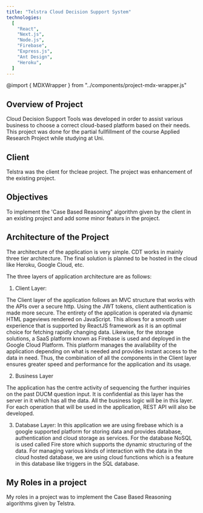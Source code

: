 ```yaml
---
title: "Telstra Cloud Decision Support System"
technologies:
  [
    "React",
    "Next.js",
    "Node.js",
    "Firebase",
    "Express.js",
    "Ant Design",
    "Heroku",
  ]
---
```


@import { MDXWrapper } from "../components/project-mdx-wrapper.js"

## Overview of Project

Cloud Decision Support Tools was developed in order to assist various business to choose a correct cloud-based platform based on their needs. This project was done for the partial fullfillment of the course Applied Research Project while studying at Uni.

<MDXWrapper>

## Client

Telstra was the client for thcleae project. The project was enhancement of the existing project.

</MDXWrapper>

## Objectives

To implement the 'Case Based Reasoning" algorithm given by the client in an existing project and add some minor featurs in the project.

## Architecture of the Project

The architecture of the application is very simple. CDT works in mainly three tier architecture. The final solution is planned to be hosted in the cloud like Heroku, Google Cloud, etc.

The three layers of application architecture are as follows:

1. Client Layer:

The Client layer of the application follows an MVC structure that works with the APIs over a secure http. Using the JWT tokens, client authentication is made more secure. The entirety of the application is operated via dynamic HTML pageviews rendered on JavaScript. This allows for a smooth user experience that is supported by ReactJS framework as it is an optimal choice for fetching rapidly changing data. Likewise, for the storage solutions, a SaaS platform known as Firebase is used and deployed in the Google Cloud Platform. This platform manages the availability of the application depending on what is needed and provides instant access to the data in need. Thus, the combination of all the components in the Client layer ensures greater speed and performance for the application and its usage.

2. Business Layer

The application has the centre activity of sequencing the further inquiries on the past DUCM question input. It is confidential as this layer has the server in it which has all the data. All the business logic will be in this layer. For each operation that will be used in the application, REST API will also be developed.

3. Database Layer:
   In this application we are using firebase which is a google supported platform for storing data and provides database, authentication and cloud storage as services. For the database NoSQL is used called Fire store which supports the dynamic structuring of the data. For managing various kinds of interaction with the data in the cloud hosted database, we are using cloud functions which is a feature in this database like triggers in the SQL database.

## My Roles in a project

My roles in a project was to implement the Case Based Reasoning algorithms given by Telstra.
